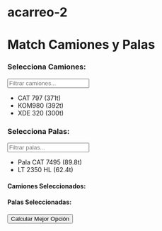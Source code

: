 # acarreo-2
<div class="container">
  <h1>Match Camiones y Palas</h1>
  <div class="selection-container">
    <div class="list-container">
      <h3>Selecciona Camiones:</h3>
      <input type="text" id="filterCamiones" placeholder="Filtrar camiones...">
      <ul id="camionList">
        <li data-name="CAT 797" data-capacidad="371" data-productividad="6.045">CAT 797 (371t)</li>
        <li data-name="KOM980" data-capacidad="392" data-productividad="6.045">KOM980 (392t)</li>
        <li data-name="XDE 320" data-capacidad="300" data-productividad="5.536">XDE 320 (300t)</li>
      </ul>
    </div>
    <div class="list-container">
      <h3>Selecciona Palas:</h3>
      <input type="text" id="filterPalas" placeholder="Filtrar palas...">
      <ul id="palaList">
        <li data-name="Pala CAT 7495" data-capacidad="89.8">Pala CAT 7495 (89.8t)</li>
        <li data-name="LT 2350 HL" data-capacidad="62.4">LT 2350 HL (62.4t)</li>
      </ul>
    </div>
    <div class="selected-container">
      <h4>Camiones Seleccionados:</h4>
      <ul id="selectedCamiones"></ul>
      <h4>Palas Seleccionadas:</h4>
      <ul id="selectedPalas"></ul>
    </div>
  </div>
  <button onclick="calcularMatch()">Calcular Mejor Opción</button>
  <div id="resultados" class="result" style="display: none;"></div>
  <canvas id="grafica" width="900" height="400"></canvas>
</div>
